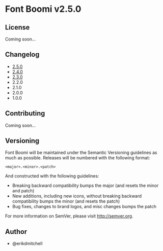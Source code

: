 # Font Boomi v2.5.0

## License

Coming soon...

## Changelog

- [2.5.0](https://bitbucket.org/erikdmitchell/font-boomi/pull-requests/3/)
- [2.4.0](https://bitbucket.org/erikdmitchell/font-boomi/pull-requests/2/)
- [2.3.0](https://bitbucket.org/erikdmitchell/font-boomi/pull-requests/1/)
- 2.2.0
- 2.1.0
- 2.0.0
- 1.0.0

## Contributing

Coming soon...

## Versioning

Font Boomi will be maintained under the Semantic Versioning guidelines as much as possible. Releases will be numbered with the following format:

`<major>.<minor>.<patch>`

And constructed with the following guidelines:

* Breaking backward compatibility bumps the major (and resets the minor and patch)
* New additions, including new icons, without breaking backward compatibility bumps the minor (and resets the patch)
* Bug fixes, changes to brand logos, and misc changes bumps the patch

For more information on SemVer, please visit http://semver.org.

## Author
- @erikdmitchell